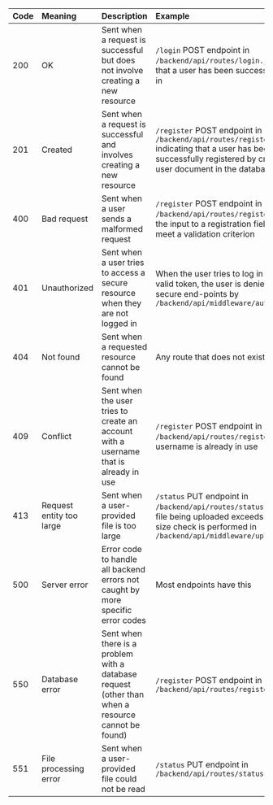 | Code | Meaning | Description | Example|
|:---|:---|:---|:---|
| 200 | OK | Sent when a request is successful but does not involve creating a new resource | ```/login``` POST endpoint in ```/backend/api/routes/login.js``` indicating that a user has been successful in logging in |
| 201 | Created | Sent when a request is successful and involves creating a new resource|```/register``` POST endpoint in ```/backend/api/routes/register.js``` indicating that a user has been successfully registered by creating a new user document in the database|
| 400 | Bad request | Sent when a user sends a malformed request|```/register``` POST endpoint in ```/backend/api/routes/register.js``` when the input to a registration field does not meet a validation criterion|
| 401 | Unauthorized | Sent when a user tries to access a secure resource when they are not logged in| When the user tries to log in without a valid token, the user is denied access to secure end-points by ```/backend/api/middleware/authenticate.js``` |
| 404 | Not found | Sent when a requested resource cannot be found | Any route that does not exist |
| 409 | Conflict | Sent when the user tries to create an account with a username that is already in use |```/register``` POST endpoint in ```/backend/api/routes/register.js``` when a username is already in use|
| 413 | Request entity too large | Sent when a user-provided file is too large|```/status``` PUT endpoint in ```/backend/api/routes/status.js``` when the file being uploaded  exceeds 1MB. The file size check is performed in ```/backend/api/middleware/upload.js```|
| 500     | Server error | Error code to handle all backend errors not caught by more specific error codes | Most endpoints have this |
| 550 | Database error | Sent when there is a problem with a database request (other than when a resource cannot be found) | ```/register``` POST endpoint in ```/backend/api/routes/register.js``` |
| 551 | File processing error | Sent when a user-provided file could not be read | ```/status``` PUT endpoint in ```/backend/api/routes/status.js``` |

